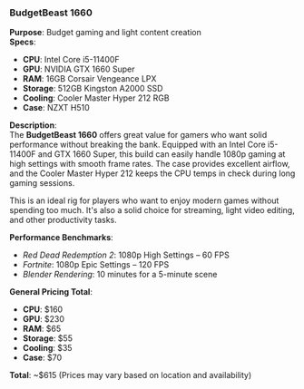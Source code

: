 ### BudgetBeast 1660
**Purpose**: Budget gaming and light content creation  
**Specs**:  
- **CPU**: Intel Core i5-11400F  
- **GPU**: NVIDIA GTX 1660 Super  
- **RAM**: 16GB Corsair Vengeance LPX  
- **Storage**: 512GB Kingston A2000 SSD  
- **Cooling**: Cooler Master Hyper 212 RGB  
- **Case**: NZXT H510

**Description**:  
The **BudgetBeast 1660** offers great value for gamers who want solid performance without breaking the bank. Equipped with an Intel Core i5-11400F and GTX 1660 Super, this build can easily handle 1080p gaming at high settings with smooth frame rates. The case provides excellent airflow, and the Cooler Master Hyper 212 keeps the CPU temps in check during long gaming sessions.

This is an ideal rig for players who want to enjoy modern games without spending too much. It's also a solid choice for streaming, light video editing, and other productivity tasks.

**Performance Benchmarks**:  
- *Red Dead Redemption 2*: 1080p High Settings – 60 FPS  
- *Fortnite*: 1080p Epic Settings – 120 FPS  
- *Blender Rendering*: 10 minutes for a 5-minute scene  

**General Pricing Total**:  
- **CPU**: $160  
- **GPU**: $230  
- **RAM**: $65  
- **Storage**: $55  
- **Cooling**: $35  
- **Case**: $70  

**Total**: ~$615 (Prices may vary based on location and availability)
